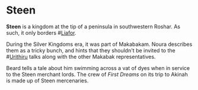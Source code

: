 # Steen

**Steen** is a kingdom at the tip of a peninsula in southwestern Roshar. As such, it only borders #[Liafor](locations/liafor).

During the Silver Kingdoms era, it was part of Makabakam. Noura describes them as a tricky bunch, and hints that they shouldn't be invited to the #[Urithiru](locations/urithiru) talks along with the other Makabak representatives.

Beard tells a tale about him swimming across a vat of dyes when in service to the Steen merchant lords. The crew of _First Dreams_ on its trip to Akinah is made up of Steen mercenaries.

